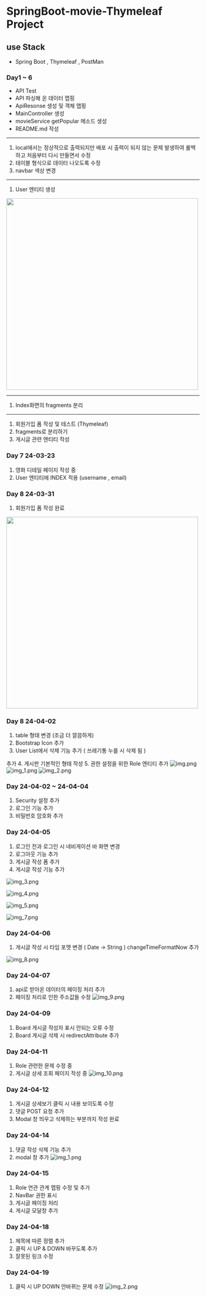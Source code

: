 # SpringBoot-movie-Thymeleaf Project

## use Stack 
- Spring Boot , Thymeleaf , PostMan 

### Day1 ~ 6

- API Test
- API 파싱해 온 데이터 맵핑
- ApiResonse 생성 및 객체 맵핑
- MainController 생성
- movieService getPopular 메소드 생성
- README.md 작성
------------------
1. local에서는 정상적으로 출력되지만 배포 시 출력이 되지 않는 문제 발생하여 롤백 하고 처음부터 다시 만들면서 수정 
2. 테이블 형식으로 데이터 나오도록 수정 
3. navbar 색상 변경

-------------------
1. User 엔티티 생성

<img src="README-image/img.png" width=500 height=500 >

-------------------

1. Index화면의 fragments 분리 

-------------------
1. 회원가입 폼 작성 및 테스트 (Thymeleaf)
2. fragments로 분리하기
3. 게시글 관련 엔티티 작성

### Day 7 24-03-23

1. 영화 디테일 페이지 작성 중 
2. User 엔티티에 INDEX 적용 (username , email)

### Day 8 24-03-31
1. 회원가입 폼 작성 완료
<img src="README-image/img-sign.png" width=500 height=500 >


### Day 8 24-04-02
1. table 형태 변경 (조금 더 깔끔하게)
2. Bootstrap Icon 추가
3. User List에서 삭제 기능 추가 ( 쓰레기통 누를 시 삭제 됨 )

추가
4. 게시판 기본적인 형태 작성
5. 권한 설정을 위한 Role 엔티티 추가
![img.png](img.png)
![img_1.png](README-image/img_1.png)
![img_2.png](README-image/img_2.png)


### Day 24-04-02 ~ 24-04-04
1. Security 설정 추가 
2. 로그인 기능 추가 
3. 비밀번호 암호화 추가


### Day 24-04-05
1. 로그인 전과 로그인 시 네비게이션 바 화면 변경
2. 로그아웃 기능 추가 
3. 게시글 작성 폼 추가 
4. 게시글 작성 기능 추가 

![img_3.png](README-image/img_3.png)

![img_4.png](README-image/img_4.png)

![img_5.png](README-image/img_5.png)

![img_7.png](README-image/img_7.png)

### Day 24-04-06

1. 게시글 작성 시 타임 포맷 변경 ( Date -> String ) changeTimeFormatNow 추가

![img_8.png](README-image/img_8.png)

### Day 24-04-07

1. api로 받아온 데이터의 페이징 처리 추가
2. 페이징 처리로 인한 주소값들 수정
![img_9.png](README-image/img_9.png)

### Day 24-04-09
1. Board 게시글 작성자 표시 안되는 오류 수정
2. Board 게시글 삭제 시 redirectAttribute 추가

### Day 24-04-11
1. Role 관련한 문제 수정 중 
2. 게시글 상세 조회 페이지 작성 중 
![img_10.png](README-image/img_10.png)


### Day 24-04-12
1. 게시글 상세보기 클릭 시 내용 보이도록 수정
2. 댓글 POST 요청 추가
3. Modal 창 띄우고 삭제하는 부분까지 작성 완료

### Day 24-04-14
1. 댓글 작성 삭제 기능 추가
2. modal 창 추가 
![img_1.png](img_1.png)

### Day 24-04-15
1. Role 연관 관계 맵핑 수정 및 추가
2. NavBar 권한 표시
3. 게시글 페이징 처리
4. 게시글 모달창 추가 

### Day 24-04-18
1. 제목에 따른 정렬 추가
2. 클릭 시 UP & DOWN 바꾸도록 추가
3. 잘못된 링크 수정


### Day 24-04-19
1. 클릭 시 UP DOWN 안바뀌는 문제 수정
![img_2.png](img_2.png)